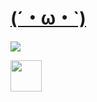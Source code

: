 # [(´・ω・`)](https://nogooduser.github.io/yuri-list/)

![](https://vgy.me/n8qZ0f.png)

<img width="50" src="https://vgy.me/n8qZ0f.png">
